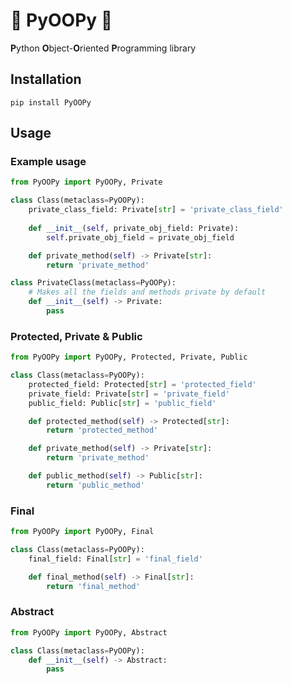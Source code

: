 # 💩 PyOOPy 💩
**P**ython **O**bject-**O**riented **P**rogramming library

## Installation
```pip install PyOOPy```

## Usage
### Example  usage
```python
from PyOOPy import PyOOPy, Private

class Class(metaclass=PyOOPy):
    private_class_field: Private[str] = 'private_class_field'
    
    def __init__(self, private_obj_field: Private):
        self.private_obj_field = private_obj_field

    def private_method(self) -> Private[str]:
        return 'private_method'

class PrivateClass(metaclass=PyOOPy):
    # Makes all the fields and methods private by default
    def __init__(self) -> Private:
        pass
```
### Protected, Private & Public
```python
from PyOOPy import PyOOPy, Protected, Private, Public

class Class(metaclass=PyOOPy):
    protected_field: Protected[str] = 'protected_field'
    private_field: Private[str] = 'private_field'
    public_field: Public[str] = 'public_field'

    def protected_method(self) -> Protected[str]:
        return 'protected_method'

    def private_method(self) -> Private[str]:
        return 'private_method'

    def public_method(self) -> Public[str]:
        return 'public_method'
```
### Final
```python
from PyOOPy import PyOOPy, Final

class Class(metaclass=PyOOPy):
    final_field: Final[str] = 'final_field'

    def final_method(self) -> Final[str]:
        return 'final_method'
```
### Abstract
```python
from PyOOPy import PyOOPy, Abstract

class Class(metaclass=PyOOPy):
    def __init__(self) -> Abstract:
        pass
```